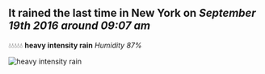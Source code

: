 ## It rained the last time in New York on *September 19th 2016 around 09:07 am*
💧💧💧💧💧  **heavy intensity rain** *Humidity 87%*

![heavy intensity rain](http://openweathermap.org/img/w/10d.png)
